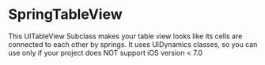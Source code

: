 SpringTableView
===============


This UITableView Subclass makes your table view 
looks like its cells are connected to each other by springs.
It uses UIDynamics classes, so you can use only if your project
does NOT support iOS version < 7.0
